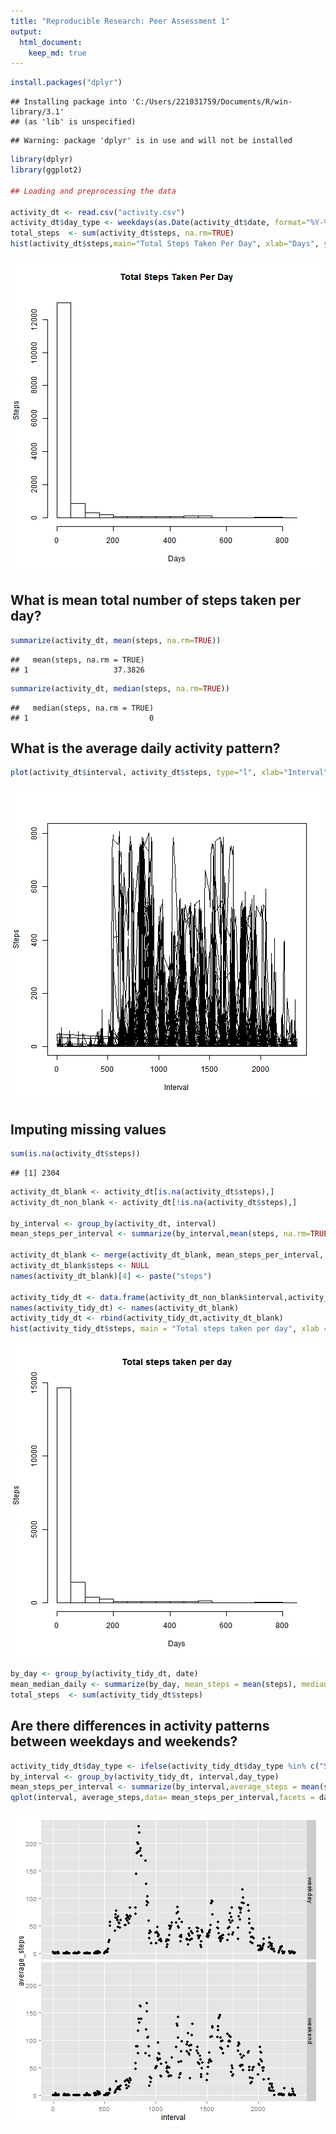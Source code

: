 ```yaml
---
title: "Reproducible Research: Peer Assessment 1"
output: 
  html_document:
    keep_md: true
---
```


```r
install.packages("dplyr")
```

```
## Installing package into 'C:/Users/221031759/Documents/R/win-library/3.1'
## (as 'lib' is unspecified)
```

```
## Warning: package 'dplyr' is in use and will not be installed
```

```r
library(dplyr)
library(ggplot2)

## Loading and preprocessing the data

activity_dt <- read.csv("activity.csv")
activity_dt$day_type <- weekdays(as.Date(activity_dt$date, format="%Y-%m-%d"))
total_steps  <- sum(activity_dt$steps, na.rm=TRUE)
hist(activity_dt$steps,main="Total Steps Taken Per Day", xlab="Days", ylab="Steps")
```

![plot of chunk unnamed-chunk-1](figure/unnamed-chunk-1-1.png) 

## What is mean total number of steps taken per day?

```r
summarize(activity_dt, mean(steps, na.rm=TRUE))
```

```
##   mean(steps, na.rm = TRUE)
## 1                   37.3826
```

```r
summarize(activity_dt, median(steps, na.rm=TRUE))
```

```
##   median(steps, na.rm = TRUE)
## 1                           0
```
## What is the average daily activity pattern?

```r
plot(activity_dt$interval, activity_dt$steps, type="l", xlab="Interval", ylab="Steps")
```

![plot of chunk unnamed-chunk-3](figure/unnamed-chunk-3-1.png) 

## Imputing missing values

```r
sum(is.na(activity_dt$steps))
```

```
## [1] 2304
```

```r
activity_dt_blank <- activity_dt[is.na(activity_dt$steps),]
activity_dt_non_blank <- activity_dt[!is.na(activity_dt$steps),]

by_interval <- group_by(activity_dt, interval)
mean_steps_per_interval <- summarize(by_interval,mean(steps, na.rm=TRUE))

activity_dt_blank <- merge(activity_dt_blank, mean_steps_per_interval, by.x="interval",by.y="interval")
activity_dt_blank$steps <- NULL
names(activity_dt_blank)[4] <- paste("steps")

activity_tidy_dt <- data.frame(activity_dt_non_blank$interval,activity_dt_non_blank$date,activity_dt_non_blank$day_type,activity_dt_non_blank$steps)
names(activity_tidy_dt) <- names(activity_dt_blank)
activity_tidy_dt <- rbind(activity_tidy_dt,activity_dt_blank)
hist(activity_tidy_dt$steps, main = "Total steps taken per day", xlab = "Days", ylab="Steps")
```

![plot of chunk unnamed-chunk-4](figure/unnamed-chunk-4-1.png) 

```r
by_day <- group_by(activity_tidy_dt, date)
mean_median_daily <- summarize(by_day, mean_steps = mean(steps), median_steps = median(steps))
total_steps  <- sum(activity_tidy_dt$steps)
```
## Are there differences in activity patterns between weekdays and weekends?

```r
activity_tidy_dt$day_type <- ifelse(activity_tidy_dt$day_type %in% c("Saturday","Sunday"),"weekend","weekday")
by_interval <- group_by(activity_tidy_dt, interval,day_type)
mean_steps_per_interval <- summarize(by_interval,average_steps = mean(steps))
qplot(interval, average_steps,data= mean_steps_per_interval,facets = day_type~.,type="l")
```

![plot of chunk unnamed-chunk-5](figure/unnamed-chunk-5-1.png) 
